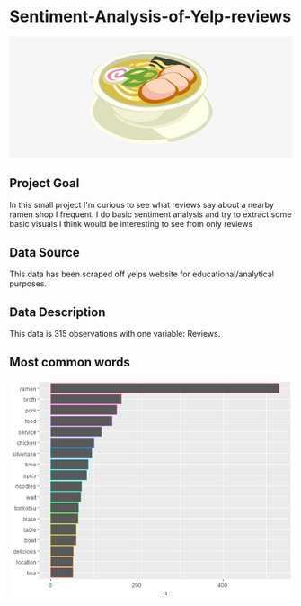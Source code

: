 # Sentiment-Analysis-of-Yelp-reviews

![](pictures/106-1066301_yakibuta-ramen-ramen-cartoon-transparent.png)

## Project Goal
In this small project I'm curious to see what reviews say about a nearby ramen shop I frequent. I do basic sentiment analysis and try to extract some basic visuals I think would be interesting to see from only reviews

## Data Source
This data has been scraped off yelps website for educational/analytical purposes.

## Data Description
This data is 315 observations with one variable: Reviews.



##                 Most common words

![](pictures/SIlverlake%20readme%20visual%20preview.PNG)
